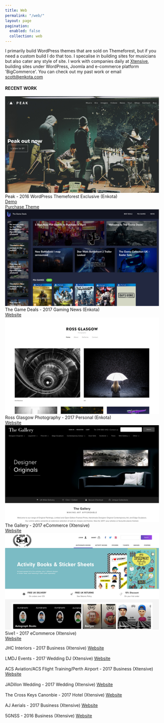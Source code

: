 ```yaml
---
title: Web
permalink: "/web/"
layout: page
pagination:
  enabled: false
  collection: web
---
```


I primarily build WordPress themes that are sold on Themeforest, but if you need a custom build I do that too. I specalise in building sites for musicians but also cater any style of site. I work with companies daily at <a href="https://xtensive.co.uk" target="_blank">Xtensive</a>, building sites under WordPress, Joomla and e-commerce platform 'BigCommerce'. You can check out my past work or email <a href="mailto:scott@enkota.com?Subject=Hello" target="_top">scott@enkota.com</a>

<h4 class="work-title">RECENT WORK</h4>
<div class="row middle-xs">
<div class="col-xs-12 col-md-4"><div class="work-img"><img src="/assets/img/web-peak.jpg"></div></div><div class="col-xs-12 col-md-8 work-info">Peak - 2016 WordPress Themeforest Exclusive (Enkota)<br>
<a href="http://peak.enkota.com/" target="_blank">Demo</a><br><a href="https://themeforest.net/item/peak-musician-and-band-music-wordpress-theme/15349784?ref=Enkota" target="_blank">Purchase Theme</a></div>

<div class="col-xs-12 col-md-4"><div class="work-img"><img src="/assets/img/web-game.jpg"></div></div><div class="col-xs-12 col-md-8 work-info">The Game Deals - 2017 Gaming News (Enkota)<br>
<a href="https://thegamedeals.com/" target="_blank">Website</a></div>

<div class="col-xs-12 col-md-4"><div class="work-img"><img src="/assets/img/web-ross.jpg"></div></div><div class="col-xs-12 col-md-8 work-info">Ross Glasgow Photography - 2017 Personal (Enkota)<br>
<a href="https://rossglasgowphotography.com/" target="_blank">Website</a></div>

<div class="col-xs-12 col-md-4">
<div class="work-img"><img src="/assets/img/web-gallery.jpg"></div></div><div class="col-xs-12 col-md-8 work-info">The Gallery - 2017 eCommerce (Xtensive)<br>
<a href="http://thegallery8.mybigcommerce.com" target="_blank">Website</a></div>

<div class="col-xs-12 col-md-4">
<div class="work-img"><img src="/assets/img/web-5ive1.jpg"></div></div><div class="col-xs-12 col-md-8 work-info">5ive1 - 2017 eCommerce (Xtensive)<br>
<a href="http://5ive1.com" target="_blank">Website</a></div>

<div class="col-xs-12 col-md-12">

JHC Interiors - 2017 Business (Xtensive)
<a href="http://jhcltd.co.uk" target="_blank">Website</a>
<br><br>
LMDJ Events - 2017 Wedding DJ (Xtensive)
<a href="https://lmdjevents.co.uk" target="_blank">Website</a>
<br><br>
ACS Aviation/ACS Flight Training/Perth Airport - 2017 Business (Xtensive)
<a href="https://acsaviation.com" target="_blank">Website</a>
<br><br>
JADillon Wedding - 2017 Wedding (Xtensive)
<a href="https://jadillonwedding.co.uk" target="_blank">Website</a>
<br><br>
The Cross Keys Canonbie - 2017 Hotel (Xtensive)
<a href="https://www.thecrosskeyshotel-canonbie.co.uk" target="_blank">Website</a>
<br><br>
AJ Aerials - 2017 Business (Xtensive)
<a href="http://www.aj-aerials.co.uk" target="_blank">Website</a>
<br><br>
5GNSS - 2016 Business (Xtensive)
<a href="https://5gnss.com" target="_blank">Website</a>
<br><br>
</div>
</div>
